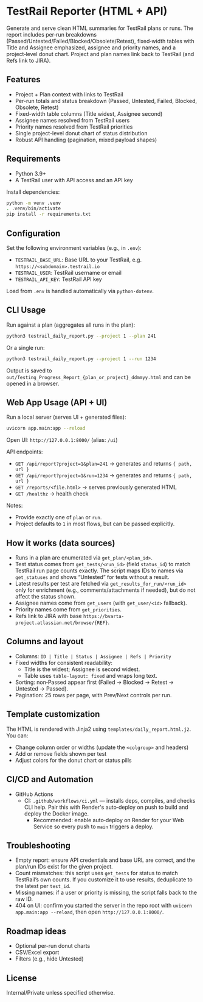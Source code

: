 # TestRail Reporter (HTML + API)

Generate and serve clean HTML summaries for TestRail plans or runs. The report includes per‑run breakdowns (Passed/Untested/Failed/Blocked/Obsolete/Retest), fixed‑width tables with Title and Assignee emphasized, assignee and priority names, and a project‑level donut chart. Project and plan names link back to TestRail (and Refs link to JIRA).

## Features
- Project + Plan context with links to TestRail
- Per-run totals and status breakdown (Passed, Untested, Failed, Blocked, Obsolete, Retest)
- Fixed-width table columns (Title widest, Assignee second)
- Assignee names resolved from TestRail users
- Priority names resolved from TestRail priorities
- Single project-level donut chart of status distribution
- Robust API handling (pagination, mixed payload shapes)

## Requirements
- Python 3.9+
- A TestRail user with API access and an API key

Install dependencies:

```bash
python -m venv .venv
. .venv/bin/activate
pip install -r requirements.txt
```

## Configuration
Set the following environment variables (e.g., in `.env`):

- `TESTRAIL_BASE_URL`: Base URL to your TestRail, e.g. `https://<subdomain>.testrail.io`
- `TESTRAIL_USER`: TestRail username or email
- `TESTRAIL_API_KEY`: TestRail API key

Load from `.env` is handled automatically via `python-dotenv`.

## CLI Usage

Run against a plan (aggregates all runs in the plan):

```bash
python3 testrail_daily_report.py --project 1 --plan 241
```

Or a single run:

```bash
python3 testrail_daily_report.py --project 1 --run 1234
```

Output is saved to `out/Testing_Progress_Report_{plan_or_project}_ddmmyy.html` and can be opened in a browser.

## Web App Usage (API + UI)

Run a local server (serves UI + generated files):

```bash
uvicorn app.main:app --reload
```

Open UI: `http://127.0.0.1:8000/` (alias: `/ui`)

API endpoints:
- `GET /api/report?project=1&plan=241` → generates and returns `{ path, url }`
- `GET /api/report?project=1&run=1234` → generates and returns `{ path, url }`
- `GET /reports/<file.html>` → serves previously generated HTML
- `GET /healthz` → health check

Notes:
- Provide exactly one of `plan` or `run`.
- Project defaults to `1` in most flows, but can be passed explicitly.

## How it works (data sources)
- Runs in a plan are enumerated via `get_plan/<plan_id>`.
- Test status comes from `get_tests/<run_id>` (field `status_id`) to match TestRail run page counts exactly. The script maps IDs to names via `get_statuses` and shows “Untested” for tests without a result.
- Latest results per test are fetched via `get_results_for_run/<run_id>` only for enrichment (e.g., comments/attachments if needed), but do not affect the status shown.
- Assignee names come from `get_users` (with `get_user/<id>` fallback).
- Priority names come from `get_priorities`.
- Refs link to JIRA with base `https://bvarta-project.atlassian.net/browse/{REF}`.

## Columns and layout
- Columns: `ID | Title | Status | Assignee | Refs | Priority`
- Fixed widths for consistent readability:
  - Title is the widest; Assignee is second widest.
  - Table uses `table-layout: fixed` and wraps long text.
- Sorting: non‑Passed appear first (Failed → Blocked → Retest → Untested → Passed).
- Pagination: 25 rows per page, with Prev/Next controls per run.

## Template customization
The HTML is rendered with Jinja2 using `templates/daily_report.html.j2`. You can:
- Change column order or widths (update the `<colgroup>` and headers)
- Add or remove fields shown per test
- Adjust colors for the donut chart or status pills

## CI/CD and Automation
- GitHub Actions
  - CI: `.github/workflows/ci.yml` — installs deps, compiles, and checks CLI help. Pair this with Render's auto‑deploy on push to build and deploy the Docker image.
    - Recommended: enable auto‑deploy on Render for your Web Service so every push to `main` triggers a deploy.

## Troubleshooting
- Empty report: ensure API credentials and base URL are correct, and the plan/run IDs exist for the given project.
- Count mismatches: this script uses `get_tests` for status to match TestRail’s own counts. If you customize it to use results, deduplicate to the latest per `test_id`.
- Missing names: if a user or priority is missing, the script falls back to the raw ID.
- 404 on UI: confirm you started the server in the repo root with `uvicorn app.main:app --reload`, then open `http://127.0.0.1:8000/`.

## Roadmap ideas
- Optional per-run donut charts
- CSV/Excel export
- Filters (e.g., hide Untested)

## License
Internal/Private unless specified otherwise.
